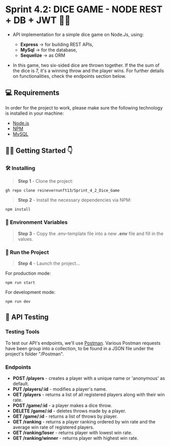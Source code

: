 # Sprint 4.2: DICE GAME - NODE REST + DB + JWT 🎲🎲 

- API implementation for a simple dice game on Node.Js, using:
    - **Express** -> for building REST APIs,
    - **MySql** -> for the database, 
    - **Sequelize** -> as ORM

- In this game, two six-sided dice are thrown together. If the the sum of the dice is 7, it's a winning throw and the player wins. For further details on functionalities, check the endpoints section below.
   
## 💻 Requirements

In order for the project to work, please make sure the following technology is installed in your machine:

- [Node.js](https://nodejs.org/en/download/) 
- [NPM](https://www.npmjs.com/) 
- [MySQL](https://dev.mysql.com/downloads/installer/)

## 👩‍💻 Getting Started 👇  

### 🛠️ Installing

> **Step 1** - Clone the project:

```
gh repo clone reinevernunft13/Sprint_4_2_Dice_Game

```

> **Step 2** - Install the necessary dependencies via NPM:

```
npm install
```

### 🔐 Environment Variables 

> **Step 3** - Copy the .env-template file into a new **.env** file and fill in the values. 

### 🚀 Run the Project

> **Step 4** - Launch the project...

For production mode:
````
npm run start
````

For development mode:

````
npm run dev
````

## 🧪 API Testing

### Testing Tools

To test our API's endpoints, we'll use [Postman](https://www.postman.com/). Various Postman requests have been group into a collection, to be found in a JSON file under the project's folder "/Postman".

### Endpoints

- **POST /players** - creates a player with a unique name or 'anonymous' as default.
- **PUT /players/:id** - modifies a player's name.
- **GET /players** - returns a list of all registered players along with their win rate. 
- **POST /game/:id** - a player makes a dice throw. 
- **DELETE /game/:id** - deletes throws made by a player.
- **GET /game/:id** - returns a list of throws by player.
- **GET /ranking** - returns a player ranking ordered by win rate and the average win rate of registered players. 
- **GET /ranking/loser** - returns player with lowest win rate.
- **GET /ranking/winner** - returns player with highest win rate.


